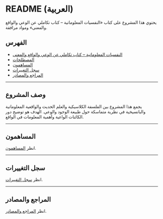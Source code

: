 # README (العربية)

يحتوي هذا المشروع على كتاب «النفسيات المعلوماتية – كتاب تكاملي عن الوعي والواقع والمعنى» ومواد مرافقة.

## الفهرس

- [النفسيات المعلوماتية – كتاب تكاملي عن الوعي والواقع والمعنى](Infopsychismus_Kitab_Takamuli_AR.md)
- [المصطلحات](Infopsychismus_Kitab_Takamuli_AR.md#المصطلحات)
- [المساهمون](Infopsychismus_Kitab_Takamuli_AR.md#المساهمون)
- [سجل التغييرات](Infopsychismus_Kitab_Takamuli_AR.md#سجل-التغييرات)
- [المراجع والمصادر](Infopsychismus_Kitab_Takamuli_AR.md#المراجع-والمصادر)

---

## وصف المشروع

يجمع هذا المشروع بين الفلسفة الكلاسيكية والعلم الحديث والواقعية المعلوماتية والبانسيخية في نظرية متماسكة حول طبيعة الوجود والوعي. الهدف هو توضيح دور الكائنات الواعية وأهمية المعلومات في الواقع.

---

## المساهمون

انظر [المساهمون](Infopsychismus_Kitab_Takamuli_AR.md#المساهمون).

---

## سجل التغييرات

انظر [سجل التغييرات](Infopsychismus_Kitab_Takamuli_AR.md#سجل-التغييرات).

---

## المراجع والمصادر

انظر [المراجع والمصادر](Infopsychismus_Kitab_Takamuli_AR.md#المراجع-والمصادر).
